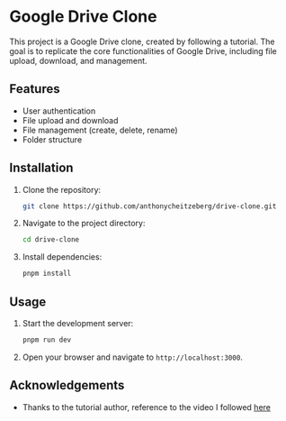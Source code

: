 # Google Drive Clone

This project is a Google Drive clone, created by following a tutorial. The goal is to replicate the core functionalities of Google Drive, including file upload, download, and management.

## Features

- User authentication
- File upload and download
- File management (create, delete, rename)
- Folder structure

## Installation

1. Clone the repository:
    ```bash
    git clone https://github.com/anthonycheitzeberg/drive-clone.git
    ```
2. Navigate to the project directory:
    ```bash
    cd drive-clone
    ```
3. Install dependencies:
    ```bash
    pnpm install
    ```

## Usage

1. Start the development server:
    ```bash
    pnpm run dev
    ```
2. Open your browser and navigate to `http://localhost:3000`.

## Acknowledgements

- Thanks to the tutorial author, reference to the video I followed [here](https://www.youtube.com/watch?v=c-hKSbzooAg&list=WL&index=7&ab_channel=Theo-t3%E2%80%A4gg)

